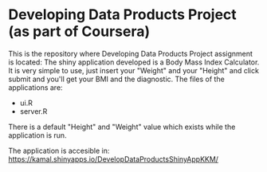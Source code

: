 Developing Data Products Project (as part of Coursera) 
======================================================

This is the repository where Developing Data Products Project assignment is located:
The shiny application developed is a Body Mass Index Calculator.
It is very simple to use, just insert your "Weight" and your "Height" and click submit and you'll get your BMI and the diagnostic.
The files of the applications are:
* ui.R
* server.R

There is a default "Height" and "Weight" value which exists while the application is run.

The application is accesible in: https://kamal.shinyapps.io/DevelopDataProductsShinyAppKKM/


